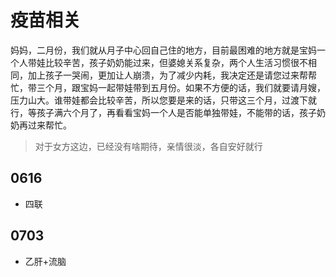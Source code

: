 # 疫苗相关

妈妈，二月份，我们就从月子中心回自己住的地方，目前最困难的地方就是宝妈一个人带娃比较辛苦，孩子奶奶能过来，但婆媳关系复杂，两个人生活习惯很不相同，加上孩子一哭闹，更加让人崩溃，为了减少内耗，我决定还是请您过来帮帮忙，带三个月，跟宝妈一起带娃带到五月份。如果不方便的话，我们就要请月嫂，压力山大。谁带娃都会比较辛苦，所以您要是来的话，只带这三个月，过渡下就行，等孩子满六个月了，再看看宝妈一个人是否能单独带娃，不能带的话，孩子奶奶再过来帮忙。

> 对于女方这边，已经没有啥期待，亲情很淡，各自安好就行

## 0616

- 四联

## 0703

- 乙肝+流脑
